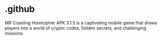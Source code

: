 # .github
MR Crawling Homicipher APK 3.1.5 is a captivating mobile game that draws players into a world of cryptic codes, hidden secrets, and challenging missions.

